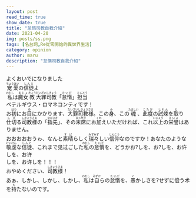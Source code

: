 ```yaml
---
layout: post
read_time: true
show_date: true
title: "怠惰司教自我介紹"
date: 2021-04-20
img: posts/ss.png
tags: [名台詞,Re從零開始的異世界生活]
category: opinion
author: maru
description: "怠惰司教自我介紹"
---
```

<div>よくおいでになりました</div>

<div><ruby><rb>宠爱</rb><rt>ちょうあい</rt></ruby>の<ruby><rb>信徒</rb><rt>しんと</rt></ruby>よ</div>
																																																																															
																																																																																					
<div><ruby><rb>私</rb><rt>わたし</rt></ruby>は<ruby><rb>魔女</rb><rt>まじょ</rt></ruby><ruby><rb>教</rb><rt>きょう</rt></ruby><ruby><rb>大罪</rb><rt>だいざい</rt></ruby><ruby><rb>司教</rb><rt>しきょう</rt></ruby>「<ruby><rb>怠惰</rb><rt>たいだ</rt></ruby>」<ruby><rb>担当</rb><rt>たんとう</rt></ruby></div>																																																																						
																																																																																					
<div>ペテルギウス・ロマネコンティです！	</div>																																																																				
																																																																																					
<div>お<ruby><rb>初</rb><rt>はつ</rt></ruby>にお<ruby><rb>目</rb><rt>め</rt></ruby>にかかります、<ruby><rb>大罪</rb><rt>だいざい</rt></ruby><ruby><rb>司教</rb><rt>しきょう</rt></ruby><ruby><rb>様</rb><rt>さま</rt></ruby>。この<ruby><rb>身</rb><rt>み</rt></ruby>、この<ruby><rb>魂</rb><rt>たましい</rt></ruby>、<ruby><rb>此度</rb><rt>こたび</rt></ruby>の<ruby><rb>試煉</rb><rt>しれん</rt></ruby>を<ruby><rb>取</rb><rt>と</rt></ruby>り<ruby><rb>仕切</rb><rt>しき</rt></ruby>る<ruby><rb>司教</rb><rt>しきょう</rt></ruby><ruby><rb>様</rb><rt>さま</rt></ruby>の「<ruby><rb>指先</rb><rt>ゆびさき</rt></ruby>」、その<ruby><rb>末席</rb><rt>まっせき</rt></ruby>にお<ruby><rb>加</rb><rt>くわ</rt></ruby>えいただければ、これ<ruby><rb>以上</rb><rt>いじょう</rt></ruby>の<ruby><rb>栄誉</rb><rt>えいよ</rt></ruby>はありません。</div>
																																																																																					
<div>おおおおおうゎ、なんと<ruby><rb>素晴</rb><rt>すば</rt></ruby>らしく<ruby><rb>瑞々</rb><rt>みずみず</rt></ruby>しい<ruby><rb>信仰</rb><rt>しんこう</rt></ruby>なのですか！あなたのような<ruby><rb>敬虔</rb><rt>けいけん</rt></ruby>な<ruby><rb>信徒</rb><rt>しんと</rt></ruby>、これまで见过ごした<ruby><rb>私</rb><rt>わたし</rt></ruby>の<ruby><rb>怠惰</rb><rt>たいだ</rt></ruby>を、どうかお?しを、お?しを、お许しを、お许</div><div>しを、お许しを！！！</div>
																																																																																					
<div>おやめください、<ruby><rb>司教</rb><rt>しきょう</rt></ruby><ruby><rb>様</rb><rt>さま</rt></ruby>！</div>																																																																									
																																																																																					
<div>あぁ、しかし、しかし、しかし、<ruby><rb>私</rb><rt>わたし</rt></ruby>は<ruby><rb>自</rb><rt>みずか</rt></ruby>らの<ruby><rb>怠惰</rb><rt>たいだ</rt></ruby>を、<ruby><rb>愚</rb><rt>ぐ</rt></ruby>かしさを?せずに偿う术を<ruby><rb>持</rb><rt>も</rt></ruby>たないのです。</div>																																								